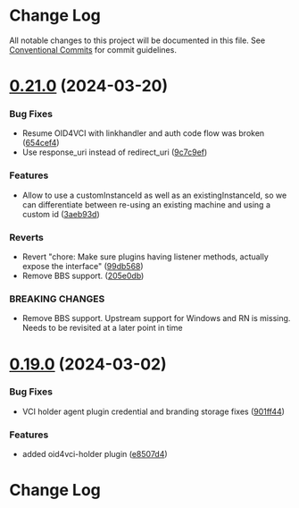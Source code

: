 # Change Log

All notable changes to this project will be documented in this file.
See [Conventional Commits](https://conventionalcommits.org) for commit guidelines.

# [0.21.0](https://github.com/Sphereon-Opensource/SSI-SDK/compare/v0.19.0...v0.21.0) (2024-03-20)

### Bug Fixes

- Resume OID4VCI with linkhandler and auth code flow was broken ([654cef4](https://github.com/Sphereon-Opensource/SSI-SDK/commit/654cef4b64b0eb46f52c209e8dd6ae82528b02c9))
- Use response_uri instead of redirect_uri ([9c7c9ef](https://github.com/Sphereon-Opensource/SSI-SDK/commit/9c7c9efc9c766ab43a01760bc5cedf3abea4c769))

### Features

- Allow to use a customInstanceId as well as an existingInstanceId, so we can differentiate between re-using an existing machine and using a custom id ([3aeb93d](https://github.com/Sphereon-Opensource/SSI-SDK/commit/3aeb93d9b4dd373f445cec5cbe33d08364b2df74))

### Reverts

- Revert "chore: Make sure plugins having listener methods, actually expose the interface" ([99db568](https://github.com/Sphereon-Opensource/SSI-SDK/commit/99db56856054c86c2e8955d43a0b6e2c7a5228bf))
- Remove BBS support. ([205e0db](https://github.com/Sphereon-Opensource/SSI-SDK/commit/205e0db2bb985bf33a618576955d8b28a39ff932))

### BREAKING CHANGES

- Remove BBS support. Upstream support for Windows and RN is missing. Needs to be revisited at a later point in time

# [0.19.0](https://github.com/Sphereon-Opensource/SSI-SDK/compare/v0.18.1...v0.19.0) (2024-03-02)

### Bug Fixes

- VCI holder agent plugin credential and branding storage fixes ([901ff44](https://github.com/Sphereon-Opensource/SSI-SDK/commit/901ff4479e5442e8bca14ee1cd24f05b827874c2))

### Features

- added oid4vci-holder plugin ([e8507d4](https://github.com/Sphereon-Opensource/SSI-SDK/commit/e8507d4c5ca361886adf800c21e368c44ee8ffac))

# Change Log
